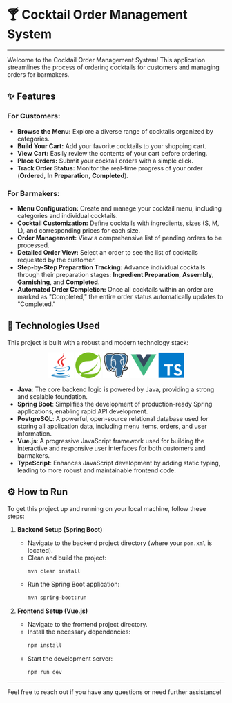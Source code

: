 # 🍸 Cocktail Order Management System

---

Welcome to the Cocktail Order Management System! This application streamlines the process of ordering cocktails for customers and managing orders for barmakers.

## ✨ Features

### For Customers:
* **Browse the Menu:** Explore a diverse range of cocktails organized by categories.
* **Build Your Cart:** Add your favorite cocktails to your shopping cart.
* **View Cart:** Easily review the contents of your cart before ordering.
* **Place Orders:** Submit your cocktail orders with a simple click.
* **Track Order Status:** Monitor the real-time progress of your order (**Ordered**, **In Preparation**, **Completed**).

### For Barmakers:
* **Menu Configuration:** Create and manage your cocktail menu, including categories and individual cocktails.
* **Cocktail Customization:** Define cocktails with ingredients, sizes (S, M, L), and corresponding prices for each size.
* **Order Management:** View a comprehensive list of pending orders to be processed.
* **Detailed Order View:** Select an order to see the list of cocktails requested by the customer.
* **Step-by-Step Preparation Tracking:** Advance individual cocktails through their preparation stages: **Ingredient Preparation**, **Assembly**, **Garnishing**, and **Completed**.
* **Automated Order Completion:** Once all cocktails within an order are marked as "Completed," the entire order status automatically updates to "Completed."

## 🚀 Technologies Used

This project is built with a robust and modern technology stack:

<p align="center">
  <img src="https://raw.githubusercontent.com/devicons/devicon/master/icons/java/java-original.svg" alt="Java" width="60" height="60"/>
  <img src="https://raw.githubusercontent.com/devicons/devicon/master/icons/spring/spring-original.svg" alt="Spring Boot" width="60" height="60"/>
  <img src="https://raw.githubusercontent.com/devicons/devicon/master/icons/postgresql/postgresql-original.svg" alt="PostgreSQL" width="60" height="60"/>
  <img src="https://raw.githubusercontent.com/devicons/devicon/master/icons/vuejs/vuejs-original.svg" alt="Vue.js" width="60" height="60"/>
  <img src="https://raw.githubusercontent.com/devicons/devicon/master/icons/typescript/typescript-original.svg" alt="TypeScript" width="60" height="60"/>
</p>

* **Java**: The core backend logic is powered by Java, providing a strong and scalable foundation.
* **Spring Boot**: Simplifies the development of production-ready Spring applications, enabling rapid API development.
* **PostgreSQL**: A powerful, open-source relational database used for storing all application data, including menu items, orders, and user information.
* **Vue.js**: A progressive JavaScript framework used for building the interactive and responsive user interfaces for both customers and barmakers.
* **TypeScript**: Enhances JavaScript development by adding static typing, leading to more robust and maintainable frontend code.

## ⚙️ How to Run

To get this project up and running on your local machine, follow these steps:

1.  **Backend Setup (Spring Boot)**
    * Navigate to the backend project directory (where your `pom.xml` is located).
    * Clean and build the project:
        ```bash
        mvn clean install
        ```
    * Run the Spring Boot application:
        ```bash
        mvn spring-boot:run
        ```

2.  **Frontend Setup (Vue.js)**
    * Navigate to the frontend project directory.
    * Install the necessary dependencies:
        ```bash
        npm install
        ```
    * Start the development server:
        ```bash
        npm run dev
        ```

---

Feel free to reach out if you have any questions or need further assistance!